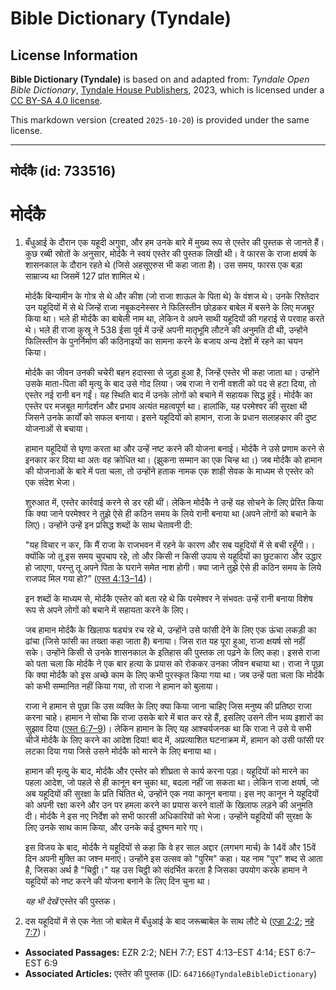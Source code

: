 # Bible Dictionary (Tyndale)

## License Information

**Bible Dictionary (Tyndale)** is based on and adapted from: _Tyndale Open Bible Dictionary_, [Tyndale House Publishers](https://tyndaleopenresources.com/), 2023, which is licensed under a [CC BY-SA 4.0 license](https://creativecommons.org/licenses/by-sa/4.0/legalcode.en).

This markdown version (created `2025-10-20`) is provided under the same license.



--------------------------------

## मोर्दकै (id: 733516)

मोर्दकै
=======

1. बँधुआई के दौरान एक यहूदी अगुवा, और हम उनके बारे में मुख्य रूप से एस्तेर की पुस्तक से जानते हैं। कुछ रब्बी स्रोतों के अनुसार, मोर्दकै ने स्वयं एस्तेर की पुस्तक लिखी थी। वे फारस के राजा क्षयर्ष के शासनकाल के दौरान रहते थे (जिसे अहसूएरुस भी कहा जाता है)। उस समय, फारस एक बड़ा साम्राज्य था जिसमें 127 प्रांत शामिल थे।

    मोर्दकै बिन्यामीन के गोत्र से थे और कीश (जो राजा शाऊल के पिता थे) के वंशज थे। उनके रिश्तेदार उन यहूदियों में से थे जिन्हें राजा नबूकदनेस्सर ने फिलिस्तीन छोड़कर बाबेल में बसने के लिए मजबूर किया था। भले ही मोर्दकै का बाबेली नाम था, लेकिन वे अपने साथी यहूदियों की गहराई से परवाह करते थे। भले ही राजा कुस्रू ने 538 ईसा पूर्व में उन्हें अपनी मातृभूमि लौटने की अनुमति दी थी, उन्होंने फिलिस्तीन के पुनर्निर्माण की कठिनाइयों का सामना करने के बजाय अन्य देशों में रहने का चयन किया।

    मोर्दकै का जीवन उनकी चचेरी बहन हदास्सा से जुड़ा हुआ है, जिन्हें एस्तेर भी कहा जाता था। उन्होंने उसके माता\-पिता की मृत्यु के बाद उसे गोद लिया। जब राजा ने रानी वशती को पद से हटा दिया, तो एस्तेर नई रानी बन गईं। यह स्थिति बाद में उनके लोगों को बचाने में सहायक सिद्ध हुई। मोर्दकै का एस्तेर पर मजबूत मार्गदर्शन और प्रभाव अत्यंत महत्वपूर्ण था। हालांकि, यह परमेश्वर की सुरक्षा थी जिसने उनके कार्यों को सफल बनाया। इसने यहूदियों को हामान, राजा के प्रधान सलाहकार की दुष्ट योजनाओं से बचाया।

    हामान यहूदियों से घृणा करता था और उन्हें नष्ट करने की योजना बनाई। मोर्दकै ने उसे प्रणाम करने से इनकार कर दिया था अतः वह क्रोधित था। (झुकना सम्मान का एक चिन्ह था।) जब मोर्दकै को हामान की योजनाओं के बारे में पता चला, तो उन्होंने हताक नामक एक शाही सेवक के माध्यम से एस्तेर को एक संदेश भेजा।

    शुरुआत में, एस्तेर कार्रवाई करने से डर रही थीं। लेकिन मोर्दकै ने उन्हें यह सोचने के लिए प्रेरित किया कि क्या जाने परमेश्वर ने तुझे ऐसे ही कठिन समय के लिये रानी बनाया था (अपने लोगों को बचाने के लिए)। उन्होंने उन्हें इन प्रसिद्ध शब्दों के साथ चेतावनी दी:

    "यह विचार न कर, कि मैं राजा के राजभवन में रहने के कारण और सब यहूदियों में से बची रहूँगी।।क्योंकि जो तू इस समय चुपचाप रहे, तो और किसी न किसी उपाय से यहूदियों का छुटकारा और उद्धार हो जाएगा, परन्तु तू अपने पिता के घराने समेत नाश होगी। क्या जाने तुझे ऐसे ही कठिन समय के लिये राजपद मिल गया हो?” ([एस्त 4:13–14](https://ref.ly/Esth4:13-Esth4:14))।

    इन शब्दों के माध्यम से, मोर्दकै एस्तेर को बता रहे थे कि परमेश्वर ने संभवतः उन्हें रानी बनाया विशेष रूप से अपने लोगों को बचाने में सहायता करने के लिए।

    जब हामान मोर्दकै के खिलाफ षड्यंत्र रच रहे थे, उन्होंने उसे फांसी देने के लिए एक ऊंचा लकड़ी का ढांचा (जिसे फांसी का तख्ता कहा जाता है) बनाया। जिस रात यह पूरा हुआ, राजा क्षयर्ष सो नहीं सके। उन्होंने किसी से उनके शासनकाल के इतिहास की पुस्तक ला पढ़ने के लिए कहा। इससे राजा को पता चला कि मोर्दकै ने एक बार हत्या के प्रयास को रोककर उनका जीवन बचाया था। राजा ने पूछा कि क्या मोर्दकै को इस अच्छे काम के लिए कभी पुरस्कृत किया गया था। जब उन्हें पता चला कि मोर्दकै को कभी सम्मानित नहीं किया गया, तो राजा ने हामान को बुलाया।

    राजा ने हामान से पूछा कि उस व्यक्ति के लिए क्या किया जाना चाहिए जिस मनुष्य की प्रतिष्ठा राजा करना चाहे। हामान ने सोचा कि राजा उसके बारे में बात कर रहे हैं, इसलिए उसने तीन भव्य इशारों का सुझाव दिया ([एस्त 6:7–9](https://ref.ly/Esth6:7-Esth6:9))। लेकिन हामान के लिए यह आश्चर्यजनक था कि राजा ने उसे ये सभी चीजें मोर्दकै के लिए करने का आदेश दिया! बाद में, अप्रत्याशित घटनाक्रम में, हामान को उसी फांसी पर लटका दिया गया जिसे उसने मोर्दकै को मारने के लिए बनाया था।

    हामान की मृत्यु के बाद, मोर्दकै और एस्तेर को शीघ्रता से कार्य करना पड़ा। यहूदियों को मारने का पहला आदेश, जो पहले से ही कानून बन चुका था, बदला नहीं जा सकता था। लेकिन राजा क्षयर्ष, जो अब यहूदियों की सुरक्षा के प्रति चिंतित थे, उन्होंने एक नया कानून बनाया। इस नए कानून ने यहूदियों को अपनी रक्षा करने और उन पर हमला करने का प्रयास करने वालों के खिलाफ लड़ने की अनुमति दी। मोर्दकै ने इस नए निर्देश को सभी फारसी अधिकारियों को भेजा। उन्होंने यहूदियों की सुरक्षा के लिए उनके साथ काम किया, और उनके कई दुश्मन मारे गए।

    इस विजय के बाद, मोर्दकै ने यहूदियों से कहा कि वे हर साल अद्दार (लगभग मार्च) के 14वें और 15वें दिन अपनी मुक्ति का जश्न मनाएं। उन्होंने इस उत्सव को "पुरिम" कहा। यह नाम "पुर" शब्द से आता है, जिसका अर्थ है "चिठ्ठी।" यह उस चिट्ठी को संदर्भित करता है जिसका उपयोग करके हामान ने यहूदियों को नष्ट करने की योजना बनाने के लिए दिन चुना था।

    *यह भी देखें*  एस्तेर की पुस्तक।

2. दस यहूदियों में से एक नेता जो बाबेल में बँधुआई के बाद जरूब्बाबेल के साथ लौटे थे ([एज्रा 2:2](https://ref.ly/Ezra2:2); [नहे 7:7](https://ref.ly/Neh7:7))।

* **Associated Passages:** EZR 2:2; NEH 7:7; EST 4:13–EST 4:14; EST 6:7–EST 6:9
* **Associated Articles:** एस्तेर की पुस्तक (ID: `647166@TyndaleBibleDictionary`)

